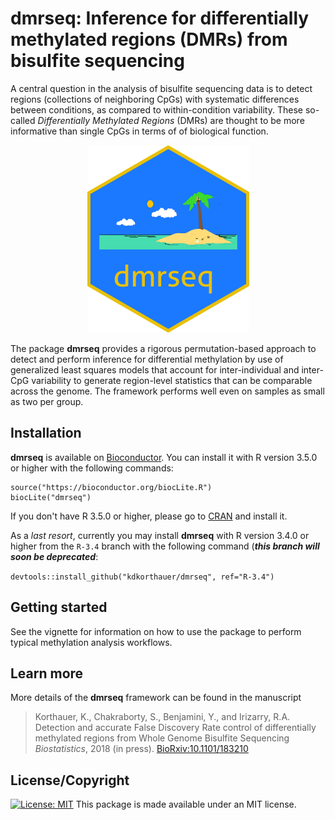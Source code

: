 # dmrseq: Inference for differentially methylated regions (DMRs) from bisulfite sequencing

A central question in the analysis of bisulfite sequencing data 
is to detect regions (collections of 
neighboring CpGs) with systematic differences between conditions, 
as compared to within-condition variability. These so-called *Differentially
Methylated Regions* (DMRs) are thought to be more informative than single CpGs 
in terms of of biological function. 

<p align="center">
  <img src="/inst/sticker/dmrseq.png" height="300"/>
</p>

The package **dmrseq** 
provides a rigorous permutation-based approach to
detect and perform inference for differential methylation by use of 
generalized least squares models that account for inter-individual and 
inter-CpG variability to generate region-level statistics that can be
comparable across the genome. The framework performs well even
on samples as small as two per group. 

## Installation

**dmrseq** is available on 
[Bioconductor](https://bioconductor.org/packages/dmrseq). You can install
it with R version 3.5.0 or higher with the following commands:

```
source("https://bioconductor.org/biocLite.R")
biocLite("dmrseq")
```

If you don't have R 3.5.0 or higher, please go to 
[CRAN](https://cran.r-project.org/) and install it. 

As a *last resort*, currently you may install **dmrseq** with R version 3.4.0
or higher from the `R-3.4` branch with the following command (_**this branch will
soon be deprecated**_:

`devtools::install_github("kdkorthauer/dmrseq", ref="R-3.4")`

## Getting started

See the vignette for information on how to use the package to perform
typical methylation analysis workflows.

## Learn more

More details of the **dmrseq** framework can be found in the manuscript

> Korthauer, K., Chakraborty, S., Benjamini, Y., and Irizarry, R.A.
> Detection and accurate False Discovery Rate control of differentially 
methylated regions from Whole Genome Bisulfite Sequencing
> *Biostatistics*, 2018 (in press).
> [BioRxiv:10.1101/183210](http://www.biorxiv.org/content/early/2017/08/31/183210)


## License/Copyright
[![License: MIT](https://img.shields.io/badge/License-MIT-yellow.svg)](https://opensource.org/licenses/MIT) 
This package is made available under an MIT license.  
